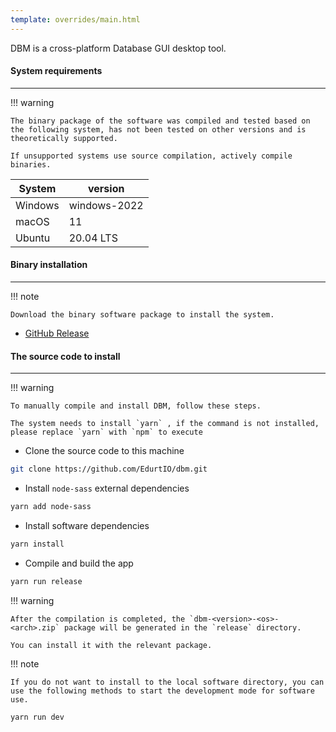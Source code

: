 ```yaml
---
template: overrides/main.html
---
```


DBM is a cross-platform Database GUI desktop tool.

#### System requirements

---

!!! warning

    The binary package of the software was compiled and tested based on the following system, has not been tested on other versions and is theoretically supported.

    If unsupported systems use source compilation, actively compile binaries.

| System  | version      |
|---------|--------------|
| Windows | windows-2022 |
| macOS   | 11           |
| Ubuntu  | 20.04 LTS    |

#### Binary installation

---

!!! note

    Download the binary software package to install the system.

- [GitHub Release](https://github.com/EdurtIO/dbm/releases/latest)

#### The source code to install

---

!!! warning

    To manually compile and install DBM, follow these steps.

    The system needs to install `yarn` , if the command is not installed, please replace `yarn` with `npm` to execute

- Clone the source code to this machine

```bash
git clone https://github.com/EdurtIO/dbm.git
```

- Install `node-sass` external dependencies

```bash
yarn add node-sass
```

- Install software dependencies

```bash
yarn install
```

- Compile and build the app

```bash
yarn run release
```

!!! warning

    After the compilation is completed, the `dbm-<version>-<os>-<arch>.zip` package will be generated in the `release` directory.

    You can install it with the relevant package.

!!! note

    If you do not want to install to the local software directory, you can use the following methods to start the development mode for software use.

```bash
yarn run dev
```

